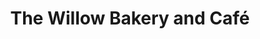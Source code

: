 ---
title: "The Willow Bakery and Café"
url: /kensington/the-willow-bakery-and-cafe/
shop: Bäckerei
---